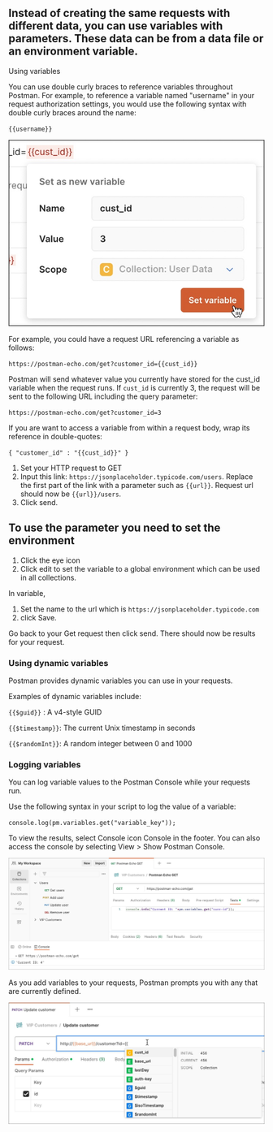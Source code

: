 ## Instead of creating the same requests with different data, you can use variables with parameters. These data can be from a data file or an environment variable.

Using variables

You can use double curly braces to reference variables throughout Postman. For example, to reference a variable named "username" in your request authorization settings, you would use the following syntax with double curly braces around the name:

`{{username}}`

![Alt text](image-18.png)

For example, you could have a request URL referencing a variable as follows:

`https://postman-echo.com/get?customer_id={{cust_id}}`

Postman will send whatever value you currently have stored for the cust_id variable when the request runs. If `cust_id` is currently 3, the request will be sent to the following URL including the query parameter:

`https://postman-echo.com/get?customer_id=3`

If you are want to access a variable from within a request body, wrap its reference in double-quotes:

`{ "customer_id" : "{{cust_id}}" }`




1. Set your HTTP request to GET
2. Input this link: `https://jsonplaceholder.typicode.com/users`. Replace the first part of the link with a parameter such as `{{url}}`. Request url should now be `{{url}}/users`.
3. Click send.


## To use the parameter you need to set the environment

1. Click the eye icon
2. Click edit to set the variable to a global environment which can be used in all collections.


In variable,

1. Set the name to the url which is `https://jsonplaceholder.typicode.com`
2. click Save.


Go back to your Get request then click send. There should now be results for your request.

### Using dynamic variables
Postman provides dynamic variables you can use in your requests.

Examples of dynamic variables include:

`{{$guid}}` : A v4-style GUID

`{{$timestamp}}`: The current Unix timestamp in seconds

`{{$randomInt}}`: A random integer between 0 and 1000


### Logging variables
You can log variable values to the Postman Console while your requests run.

Use the following syntax in your script to log the value of a variable:

`console.log(pm.variables.get("variable_key"));`

To view the results, select Console icon Console in the footer. You can also access the console by selecting View > Show Postman Console.


![Alt text](image-19.png)


As you add variables to your requests, Postman prompts you with any that are currently defined.


![Alt text](image-20.png)

